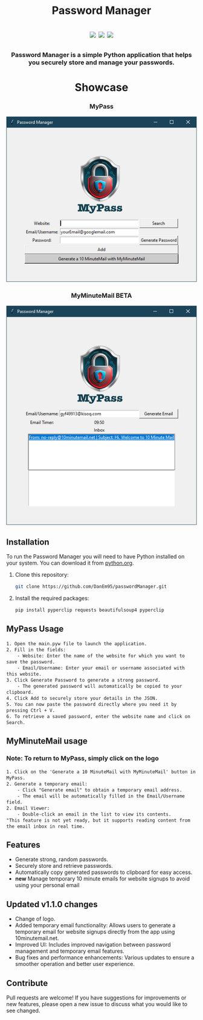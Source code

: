 <h1 align="center">
	Password Manager
<p align=center>
<a href="http://makeapullrequest.com"><img src="https://img.shields.io/badge/PRs-welcome-brightgreen.svg"></a>
<a href="https://github.com/DanEm95"><img src="https://img.shields.io/badge/lead-DanEm95-lightblue"></a>
<a href="https://github.com/DanEm95/passwordManager/releases"><img src="https://img.shields.io/github/v/release/DanEm95/passwordManager.svg?label=version"></a>
</p>
</h1>

<h3 align="center">
Password Manager is a simple Python application that helps you securely store and manage your passwords.
</h3>

<h1 align="center">Showcase</h1>
	<div align="center" >
		<h3>MyPass</h3>
		<img src="https://github.com/DanEm95/passwordManager/blob/main/passwordManager.PNG" alt="passwordManager">
	</div>
	<div align="center" >
		<h3>MyMinuteMail BETA</h3>
		<img src="https://github.com/DanEm95/passwordManager/blob/main/myMinuteMail.PNG" alt="passwordManager">
	</div>

## Installation

To run the Password Manager you will need to have Python installed on your system. You can download it from [python.org](https://www.python.org/downloads/).

1. Clone this repository:
   ```bash
   git clone https://github.com/DanEm95/passwordManager.git
2. Install the required packages:
   ```bash
   pip install pyperclip requests beautifulsoup4 pyperclip

## MyPass Usage
```
1. Open the main.pyw file to launch the application.
2. Fill in the fields:
 	- Website: Enter the name of the website for which you want to save the password.
 	- Email/Username: Enter your email or username associated with this website.
3. Click Generate Password to generate a strong password.
	- The generated password will automatically be copied to your clipboard.
4. Click Add to securely store your details in the JSON.
5. You can now paste the password directly where you need it by pressing Ctrl + V.
6. To retrieve a saved password, enter the website name and click on Search.
```

## MyMinuteMail usage
### Note: To return to MyPass, simply click on the logo
```
1. Click on the 'Generate a 10 MinuteMail with MyMinuteMail' button in MyPass.
2. Generate a temporary email:
	- Click "Generate email" to obtain a temporary email address.
	- The email will be automatically filled in the Email/Username field.
2. Email Viewer:
	- Double-click an email in the list to view its contents.
"This feature is not yet ready, but it supports reading content from the email inbox in real time.
```

## Features
 - Generate strong, random passwords.
 - Securely store and retrieve passwords.
 - Automatically copy generated passwords to clipboard for easy access.
 - **new**  Manage temporary 10 minute emails for website signups to avoid using your personal email

## Updated v1.1.0 changes
 - Change of logo.
 - Added temporary email functionality: Allows users to generate a temporary email for website signups directly from the app using 10minutemail.net.
 - Improved UI: Includes improved navigation between password management and temporary email features.
 - Bug fixes and performance enhancements: Various updates to ensure a smoother operation and better user experience.

## Contribute
Pull requests are welcome! If you have suggestions for improvements or new features, please open a new issue to discuss what you would like to see changed.

